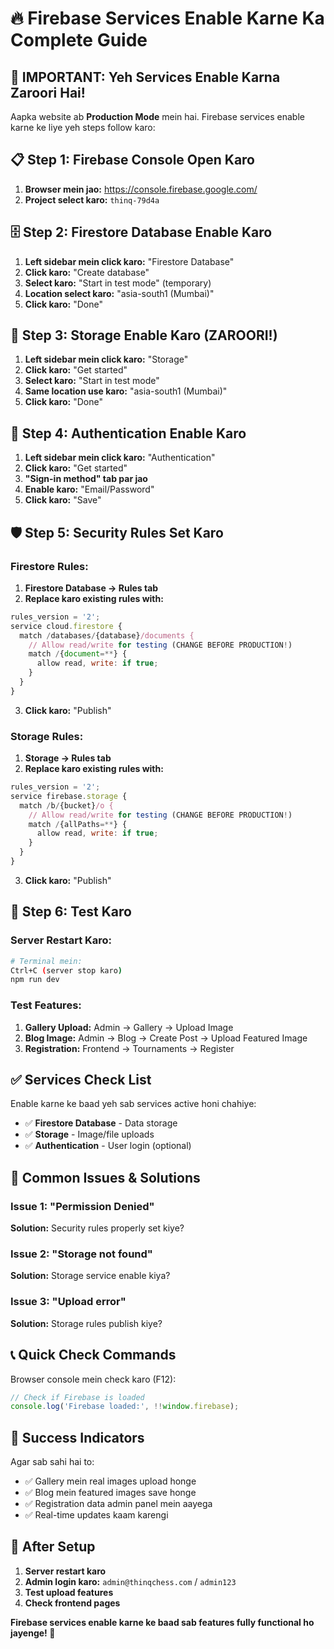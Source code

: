# 🔥 Firebase Services Enable Karne Ka Complete Guide

## 🚨 IMPORTANT: Yeh Services Enable Karna Zaroori Hai!

Aapka website ab **Production Mode** mein hai. Firebase services enable karne ke liye yeh steps follow karo:

## 📋 Step 1: Firebase Console Open Karo

1. **Browser mein jao:** https://console.firebase.google.com/
2. **Project select karo:** `thinq-79d4a`

## 🗄️ Step 2: Firestore Database Enable Karo

1. **Left sidebar mein click karo:** "Firestore Database"
2. **Click karo:** "Create database"
3. **Select karo:** "Start in test mode" (temporary)
4. **Location select karo:** "asia-south1 (Mumbai)"
5. **Click karo:** "Done"

## 📁 Step 3: Storage Enable Karo (ZAROORI!)

1. **Left sidebar mein click karo:** "Storage"
2. **Click karo:** "Get started"
3. **Select karo:** "Start in test mode"
4. **Same location use karo:** "asia-south1 (Mumbai)"
5. **Click karo:** "Done"

## 🔐 Step 4: Authentication Enable Karo

1. **Left sidebar mein click karo:** "Authentication"
2. **Click karo:** "Get started"
3. **"Sign-in method" tab par jao**
4. **Enable karo:** "Email/Password"
5. **Click karo:** "Save"

## 🛡️ Step 5: Security Rules Set Karo

### Firestore Rules:
1. **Firestore Database → Rules tab**
2. **Replace karo existing rules with:**

```javascript
rules_version = '2';
service cloud.firestore {
  match /databases/{database}/documents {
    // Allow read/write for testing (CHANGE BEFORE PRODUCTION!)
    match /{document=**} {
      allow read, write: if true;
    }
  }
}
```

3. **Click karo:** "Publish"

### Storage Rules:
1. **Storage → Rules tab**
2. **Replace karo existing rules with:**

```javascript
rules_version = '2';
service firebase.storage {
  match /b/{bucket}/o {
    // Allow read/write for testing (CHANGE BEFORE PRODUCTION!)
    match /{allPaths=**} {
      allow read, write: if true;
    }
  }
}
```

3. **Click karo:** "Publish"

## 🎯 Step 6: Test Karo

### Server Restart Karo:
```bash
# Terminal mein:
Ctrl+C (server stop karo)
npm run dev
```

### Test Features:
1. **Gallery Upload:** Admin → Gallery → Upload Image
2. **Blog Image:** Admin → Blog → Create Post → Upload Featured Image
3. **Registration:** Frontend → Tournaments → Register

## ✅ Services Check List

Enable karne ke baad yeh sab services active honi chahiye:

- ✅ **Firestore Database** - Data storage
- ✅ **Storage** - Image/file uploads
- ✅ **Authentication** - User login (optional)

## 🚨 Common Issues & Solutions

### Issue 1: "Permission Denied"
**Solution:** Security rules properly set kiye?

### Issue 2: "Storage not found"
**Solution:** Storage service enable kiya?

### Issue 3: "Upload error"
**Solution:** Storage rules publish kiye?

## 📞 Quick Check Commands

Browser console mein check karo (F12):
```javascript
// Check if Firebase is loaded
console.log('Firebase loaded:', !!window.firebase);
```

## 🎉 Success Indicators

Agar sab sahi hai to:
- ✅ Gallery mein real images upload honge
- ✅ Blog mein featured images save honge
- ✅ Registration data admin panel mein aayega
- ✅ Real-time updates kaam karengi

## 🔄 After Setup

1. **Server restart karo**
2. **Admin login karo:** `admin@thinqchess.com` / `admin123`
3. **Test upload features**
4. **Check frontend pages**

**Firebase services enable karne ke baad sab features fully functional ho jayenge! 🚀**
